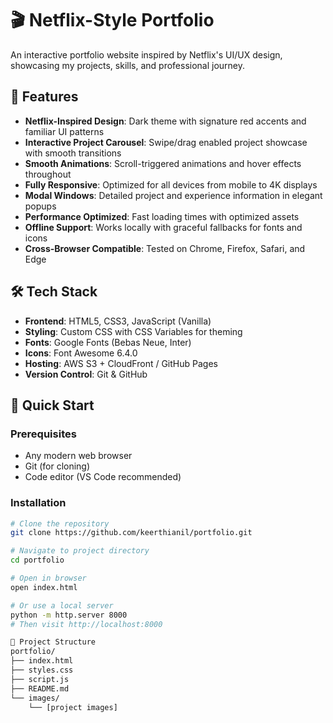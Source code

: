 # 🎬 Netflix-Style Portfolio

An interactive portfolio website inspired by Netflix's UI/UX design, showcasing my projects, skills, and professional journey.


## 🎯 Features

- **Netflix-Inspired Design**: Dark theme with signature red accents and familiar UI patterns
- **Interactive Project Carousel**: Swipe/drag enabled project showcase with smooth transitions
- **Smooth Animations**: Scroll-triggered animations and hover effects throughout
- **Fully Responsive**: Optimized for all devices from mobile to 4K displays
- **Modal Windows**: Detailed project and experience information in elegant popups
- **Performance Optimized**: Fast loading times with optimized assets
- **Offline Support**: Works locally with graceful fallbacks for fonts and icons
- **Cross-Browser Compatible**: Tested on Chrome, Firefox, Safari, and Edge

## 🛠️ Tech Stack

- **Frontend**: HTML5, CSS3, JavaScript (Vanilla)
- **Styling**: Custom CSS with CSS Variables for theming
- **Fonts**: Google Fonts (Bebas Neue, Inter)
- **Icons**: Font Awesome 6.4.0
- **Hosting**: AWS S3 + CloudFront / GitHub Pages
- **Version Control**: Git & GitHub

## 🚀 Quick Start

### Prerequisites
- Any modern web browser
- Git (for cloning)
- Code editor (VS Code recommended)

### Installation

```bash
# Clone the repository
git clone https://github.com/keerthianil/portfolio.git

# Navigate to project directory
cd portfolio

# Open in browser
open index.html

# Or use a local server 
python -m http.server 8000
# Then visit http://localhost:8000

📂 Project Structure
portfolio/
├── index.html
├── styles.css
├── script.js
├── README.md
└── images/
    └── [project images]